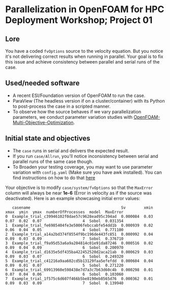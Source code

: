 # Parallelization in OpenFOAM for HPC Deployment Workshop; Project 01

## Lore

You have a coded `fvOptions` source to the velocity equation. But you notice it's not delivering correct results
when running in parallel. Your goal is to fix this issue and achieve consistency between parallel
and serial runs of the case.

## Used/needed software

- A recent ESI/Foundation version of OpenFOAM to run the case.
- ParaView (The headless version if on a cluster/container) with its Python to post-process the case in a scripted manner.
- To observe how the source behaves if we vary parallelization parameters, we conduct parameter variation studies
  with [OpenFOAM-Multi-Objective-Optimization](https://github.com/FoamScience/OpenFOAM-Multi-Objective-Optimization).

## Initial state and objectives

- The `case` runs in serial and delivers the expected result.
- If you run `case/Allrun`, you'll notice inconsistency between serial and parallel runs of the same case though.
- To Broaden your testing coverage, you may want to use parameter variation with `config.yaml` (Make sure you have awk installed).
  You can find instructions on how to do that [here](https://github.com/FoamScience/OpenFOAM-Multi-Objective-Optimization)

Your objective is to modify `case/system/fvOptions` so that the `MaxError` column will always be near **1e-6** (Error in
velocity as if the source was deactivated). Here is an example showcasing initial error values:
```
   casename                                        Sv        xmin  xmax  ymin  ymax  numberOfProcesses  model  MaxError
0  Example_trial_c39946102f0dae57c9628ead95c394ad  0.000084  0.03  0.07  0.02  0.07                  4  Sobol  0.031354
1  Example_trial_fe6985404fe3e5006febccabfe54dd1b  0.000939  0.02  0.06  0.04  0.05                  4  Sobol  0.771100
2  Example_trial_a14a2bd374f8554f9bc196de443fc851  0.000992  0.04  0.09  0.03  0.09                  7  Sobol  0.376710
3  Example_trial_f9a95d53a6a9a204814c01e91da87246  0.000516  0.02  0.09  0.04  0.09                  6  Sobol  0.200970
4  Example_trial_d1635e5df435ba422452520d2aca21ab  0.000629  0.03  0.09  0.03  0.07                  6  Sobol  0.249320
5  Example_trial_c41216a9aa602cd5b13129faa5efefdd  0.000604  0.04  0.09  0.01  0.07                  5  Sobol  0.271220
6  Example_trial_69913960e598438e7d7a3c7b63d60c4b  0.000298  0.01  0.07  0.04  0.06                  6  Sobol  0.103060
7  Example_trial_1f575c6d607f466b5be8190eb8565d76  0.000362  0.01  0.09  0.03  0.09                  7  Sobol  0.139940
```
